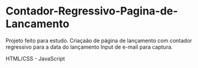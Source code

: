# Contador-Regressivo-Pagina-de-Lancamento

Projeto feito para estudo.
Criaçaão de página de lançamento com contador regressivo para a data do lançamento
Input de e-mail para captura.

HTML/CSS - JavaScript
